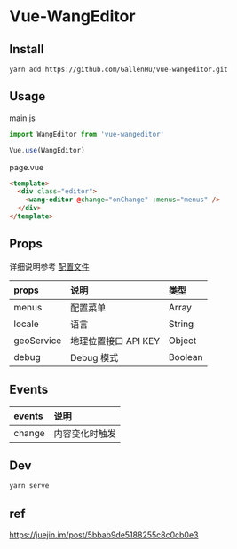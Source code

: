# Vue-WangEditor
## Install
```
yarn add https://github.com/GallenHu/vue-wangeditor.git
```

## Usage

main.js

```js
import WangEditor from 'vue-wangeditor'

Vue.use(WangEditor)
```

page.vue

```html
<template>
  <div class="editor">
    <wang-editor @change="onChange" :menus="menus" />
  </div>
</template>
```

## Props
详细说明参考 [配置文件](https://github.com/unicapsule/editor/blob/dev-standalone/src/js/config.example.js)

| props | 说明 |类型
| :----  | :----  | :---- |
| menus | 配置菜单 | Array |
| locale | 语言 | String |
| geoService | 地理位置接口 API KEY | Object |
| debug | Debug  模式| Boolean |


## Events
| events | 说明 |
| :----  | :----  |
| change | 内容变化时触发 |

## Dev
```sh
yarn serve
```

## ref
https://juejin.im/post/5bbab9de5188255c8c0cb0e3
